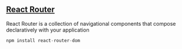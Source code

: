 ## [React Router](https://reacttraining.com/react-router/web/guides/quick-start)

React Router is a collection of navigational components that compose declaratively with your application

```js
npm install react-router-dom
```
